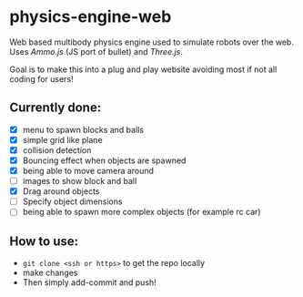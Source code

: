 # physics-engine-web
Web based multibody physics engine used to simulate robots over the web. Uses *Ammo.js* (JS port of bullet) and *Three.js*.

Goal is to make this into a plug and play website avoiding most if not all coding for users!

## Currently done:
- [x] menu to spawn blocks and balls
- [x] simple grid like plane 
- [x] collision detection
- [x] Bouncing effect when objects are spawned
- [x] being able to move camera around
- [ ] images to show block and ball
- [x] Drag around objects
- [ ] Specify object dimensions
- [ ] being able to spawn more complex objects (for example rc car)

## How to use:
 * `git clone <ssh or https>` to get the repo locally
 * make changes
 * Then simply add-commit and push!

